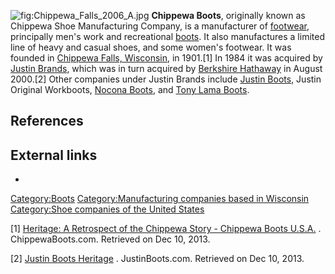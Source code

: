 ![](Chippewa_Falls_2006_A.jpg "fig:Chippewa_Falls_2006_A.jpg")
**Chippewa Boots**, originally known as Chippewa Shoe Manufacturing
Company, is a manufacturer of [footwear](footwear "wikilink"),
principally men's work and recreational [boots](boots "wikilink"). It
also manufactures a limited line of heavy and casual shoes, and some
women's footwear. It was founded in [Chippewa Falls,
Wisconsin](Chippewa_Falls,_Wisconsin "wikilink"), in 1901.[1] In 1984 it
was acquired by [Justin Brands](Justin_Brands "wikilink"), which was in
turn acquired by [Berkshire Hathaway](Berkshire_Hathaway "wikilink") in
August 2000.[2] Other companies under Justin Brands include [Justin
Boots](Justin_Boots "wikilink"), Justin Original Workboots, [Nocona
Boots](Nocona_Boots "wikilink"), and [Tony Lama
Boots](Tony_Lama_Boots "wikilink").

## References

## External links

-

[Category:Boots](Category:Boots "wikilink") [Category:Manufacturing
companies based in
Wisconsin](Category:Manufacturing_companies_based_in_Wisconsin "wikilink")
[Category:Shoe companies of the United
States](Category:Shoe_companies_of_the_United_States "wikilink")

[1] [Heritage: A Retrospect of the Chippewa Story - Chippewa Boots
U.S.A.](https://www.chippewaboots.com/heritage/) . ChippewaBoots.com.
Retrieved on Dec 10, 2013.

[2] [Justin Boots
Heritage](https://www.justinboots.com/en/heritage.html) .
JustinBoots.com. Retrieved on Dec 10, 2013.